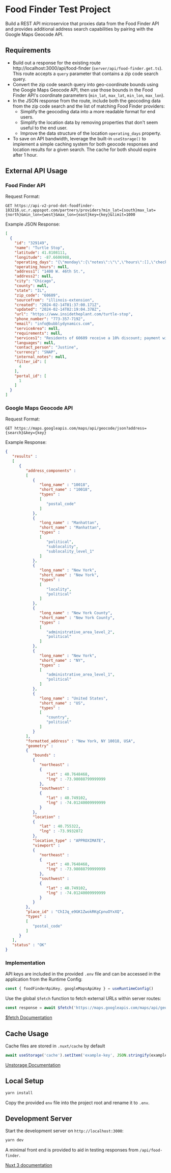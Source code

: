 # Food Finder Test Project

Build a REST API microservice that proxies data from the Food Finder API and 
provides additional address search capabilities by pairing with the Google Maps Geocode API.

## Requirements

- Build out a response for the existing route http://localhost:3000/api/food-finder (`server/api/food-finder.get.ts`).
This route accepts a `query` parameter that contains a zip code search query.
- Convert the zip code search query into geo-coordinate bounds using the Google Maps Geocode API, 
then use those bounds in the Food Finder API's coordinate parameters (`min_lat`, `max_lat`, `min_lon`, `max_lon`).
- In the JSON response from the route, include both the geocoding data from the zip code search 
and the list of matching Food Finder providers:
  - Simplify the geocoding data into a more readable format for end users.
  - Simplify the location data by removing properties that don't seem useful to the end user.
  - Improve the data structure of the location `operating_days` property.
- To save on API bandwidth, leverage the built-in `useStorage()` to implement a simple caching system for both geocode responses 
and location results for a given search. The cache for both should expire after 1 hour. 

## External API Usage

### Food Finder API

Request Format:

```
GET https://api-v2-prod-dot-foodfinder-183216.uc.r.appspot.com/partners/providers?min_lat={south}max_lat={north}&min_lon={west}&max_lon={east}key={key}&limit=1000
```

Example JSON Response:

```json
[
  {
    "id": "329149",
    "name": "Turtle Stop",
    "latitude": 41.8108111,
    "longitude": -87.6606988,
    "operating_days": "{\"monday\":{\"notes\":\"\",\"hours\":[],\"checked\":false},\"tuesday\":{\"notes\":\"\",\"hours\":[{\"hoursFrom\":\"09:00\",\"hoursTo\":\"16:00\"}],\"checked\":true},\"wednesday\":{\"notes\":\"\",\"hours\":[{\"hoursFrom\":\"09:00\",\"hoursTo\":\"16:00\"}],\"checked\":true},\"thursday\":{\"notes\":\"\",\"hours\":[],\"checked\":false},\"friday\":{\"notes\":\"\",\"hours\":[{\"hoursFrom\":\"09:00\",\"hoursTo\":\"16:00\"}],\"checked\":true},\"saturday\":{\"notes\":\"\",\"hours\":[],\"checked\":false},\"sunday\":{\"notes\":\"(Only open during events listed on website)\",\"hours\":[{\"hoursFrom\":\"11:00\",\"hoursTo\":\"15:00\"}],\"checked\":true}}",
    "operating_hours": null,
    "address1": "1400 W. 46th St.",
    "address2": null,
    "city": "Chicago",
    "county": null,
    "state": "IL",
    "zip_code": "60609",
    "sourcefrom": "illinois-extension",
    "created": "2024-02-14T01:37:00.171Z",
    "updated": "2024-02-14T02:19:04.378Z",
    "url": "https://www.insidetheplant.com/turtle-stop",
    "phone_number": "773-357-7192",
    "email": "info@bubblydynamics.com",
    "serviceArea": null,
    "requirements": null,
    "services1": "Residents of 60609 receive a 10% discount; payment with cash receives a 3% discount.",
    "languages": null,
    "contact_person": "Justine",
    "currency": "SNAP",
    "internal_notes": null,
    "filter_id": [
      4
    ],
    "portal_id": [
      1
    ]
  }
]
```

### Google Maps Geocode API

Request Format: 
```
GET https://maps.googleapis.com/maps/api/geocode/json?address={search}&key={key}
```

Example Response: 

```json
{
   "results" : 
   [
      {
         "address_components" : 
         [
            {
               "long_name" : "10018",
               "short_name" : "10018",
               "types" : 
               [
                  "postal_code"
               ]
            },
            {
               "long_name" : "Manhattan",
               "short_name" : "Manhattan",
               "types" : 
               [
                  "political",
                  "sublocality",
                  "sublocality_level_1"
               ]
            },
            {
               "long_name" : "New York",
               "short_name" : "New York",
               "types" : 
               [
                  "locality",
                  "political"
               ]
            },
            {
               "long_name" : "New York County",
               "short_name" : "New York County",
               "types" : 
               [
                  "administrative_area_level_2",
                  "political"
               ]
            },
            {
               "long_name" : "New York",
               "short_name" : "NY",
               "types" : 
               [
                  "administrative_area_level_1",
                  "political"
               ]
            },
            {
               "long_name" : "United States",
               "short_name" : "US",
               "types" : 
               [
                  "country",
                  "political"
               ]
            }
         ],
         "formatted_address" : "New York, NY 10018, USA",
         "geometry" : 
         {
            "bounds" : 
            {
               "northeast" : 
               {
                  "lat" : 40.7648468,
                  "lng" : -73.98088799999999
               },
               "southwest" : 
               {
                  "lat" : 40.749102,
                  "lng" : -74.01240009999999
               }
            },
            "location" : 
            {
               "lat" : 40.755322,
               "lng" : -73.9932872
            },
            "location_type" : "APPROXIMATE",
            "viewport" : 
            {
               "northeast" : 
               {
                  "lat" : 40.7648468,
                  "lng" : -73.98088799999999
               },
               "southwest" : 
               {
                  "lat" : 40.749102,
                  "lng" : -74.01240009999999
               }
            }
         },
         "place_id" : "ChIJq_e9GK1ZwokRKgCpnuOYxXQ",
         "types" : 
         [
            "postal_code"
         ]
      }
   ],
   "status" : "OK"
}
```

### Implementation

API keys are included in the provided `.env` file and can be accessed in the application from the Runtime Config:

```javascript
const { foodFinderApiKey, googleMapsApiKey } = useRuntimeConfig()
```

Use the global `$fetch` function to fetch external URLs within server routes:

```javascript
const response = await $fetch('https://maps.googleapis.com/maps/api/geocode/json')
```

[$fetch Documentation](https://nuxt.com/docs/api/utils/dollarfetch)

## Cache Usage

Cache files are stored in `.nuxt/cache` by default

```javascript
await useStorage('cache').setItem('example-key', JSON.stringify(exampleValue))
```

[Unstorage Documentation](https://unstorage.unjs.io/getting-started/usage)


## Local Setup

```bash
yarn install
```

Copy the provided `env` file into the project root and rename it to `.env`.

## Development Server

Start the development server on `http://localhost:3000`:

```bash
yarn dev
```

A minimal front end is provided to aid in testing responses from `/api/food-finder`.


[Nuxt 3 documentation](https://nuxt.com/docs/getting-started/introduction)
